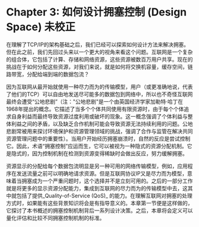 # Chapter 3: 如何设计拥塞控制 (Design Space) 未校正

在理解了TCP/IP的架构基础之后，我们已经可以探索如何设计方法来解决拥塞。但在此之前，我们先回过头来以一个更大的视角来看这个问题。互联网是一个复杂的组合体，它包括了计算、存储和网络资源，这些资源被数百万用户共享。现在的挑战在于如何分配这些资源，对我们来说，就是如何将交换机容量，缓存空间，链路带宽，分配给端到端的数据包流？

因为互联网从最开始就使用一种尽力而为的传输模型，用户（或更准确地说，代表了他们的TCP）可以自由地发送尽可能多的数据包到网络中，所以也不奇怪互联网最终会遭受“公地悲剧”（注："公地悲剧"是一个由英国经济学家加勒特·哈丁在1968年提出的概念。它描述了当多个个体共同使用有限资源时，由于每个个体追求自身利益而最终导致资源过度利用或破坏的现象。这一概念强调了个体利益与整体利益之间的矛盾，以及缺乏合作机制可能会导致资源无法持续利用的问题。公地悲剧常被用来探讨环境保护和资源管理领域的挑战，强调了合作与监管在解决共同资源管理问题中的重要性）。当用户开始经历拥塞崩溃时，自然的反应是尝试控制它。因此，术语“拥塞控制”应运而生，它可以被视为一种隐式的资源分配机制。它是隐式的，因为控制机制在检测到资源变得稀缺时会做出反应，努力缓解拥塞。

资源显示的分配给每个数据包流明显是另一种可用的网络传输模型，例如，应用程序在发送流量之前可以明确地请求资源。但是互联网协议IP又是尽力而为模型，意味着当拥塞成为一个严重问题时，这个选择并不是立刻可用的。之后的一部分工作就是将更多的显示资源分配能力，集成到互联网的尽力而为的传输模型中去，这其中就包括了提供_Quality-of-Service (QoS)_ 的能力。在理解互联网对拥塞的处理方式时，如果能有这些背景知识将会是有指导意义的。本章第一节便是这样做的，它探讨了本书概述的拥塞控制机制背后一系列设计决策。之后，本章将会定义可以量化评估和比较不同拥塞控制机制的标准。
